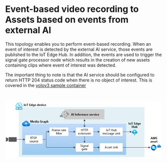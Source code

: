 # Event-based video recording to Assets based on events from external AI

This topology enables you to perform event-based recording. When an event of interest is detected by the external AI service, those events are published to the IoT Edge Hub. In addition, the events are used to trigger the signal gate processor node which results in the creation of new assets containing clips where event of interest was detected.

The important thing to note is that the AI service should be configured to return HTTP 204 status code when there is no object of interest. This is covered in the [yolov3 sample container](https://github.com/Azure/live-video-analytics/tree/master/utilities/video-analysis/yolov3-onnx)

<br>
<p align="center">
  <img src="./topology.png" title="Event-based video recording to Assets based on events from external AI"/>
</p>
<br>
